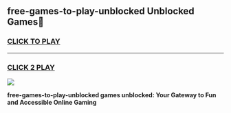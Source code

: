 
## free-games-to-play-unblocked Unblocked Games👋
<h3>
<a href="https://news.freeplayer.one?title=free-games-to-play-unblocked&ref=16F">CLICK TO PLAY</a></h3>
<hr>

<h3>
<a href="https://news.freeplayer.one?title=free-games-to-play-unblocked&ref=16F">CLICK 2 PLAY</a>
  
</h3>

<a href="https://news.freeplayer.one?title=free-games-to-play-unblocked&ref=16F/"><img src="https://clearcache.store/games.png"></a>


**free-games-to-play-unblocked games unblocked: Your Gateway to Fun and Accessible Online Gaming**
